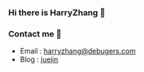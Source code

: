 ### Hi there is HarryZhang 👋

### Contact me 📱

- Email : harryzhang@debugers.com
- Blog : [juejin](https://juejin.im/user/5ddb0cd4f265da7de03eca73)
